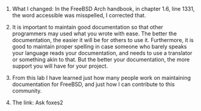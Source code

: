 1. What I changed: In the FreeBSD Arch handbook, in chapter 1.6, line 1331, the word accessible was misspelled, I corrected that.

2. It is important to maintain good documentation so that other programmers may used what you wrote with ease. The better the documentation, the easier it will be for others to use it. Furthermore, it is good to maintain proper spelling in case someone who barely speaks your language reads your documentation, and needs to use a translator or something akin to that. But the better your documentation, the more support you will have for your project.

3. From this lab I have learned just how many people work on maintaining documentation for FreeBSD, and just how I can contribute to this community.

4. The link: Ask foxes2 
